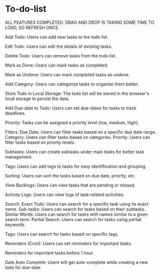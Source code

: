 # To-do-list

ALL FEATURES COMPLETED. DRAG AND DROP IS TAKING SOME TIME TO LOAD, SO REFRESH ONCE. 

Add Todo: Users can add new tasks to the todo list.

Edit Todo: Users can edit the details of existing tasks.

Delete Todo: Users can remove tasks from the todo list.

Mark as Done: Users can mark tasks as completed.

Mark as Undone: Users can mark completed tasks as undone.

Add Category: Users can categorize tasks to organize them better.

Store Todo in Local Storage: The todo list will be stored in the browser's local storage to persist the data. 

Add Due-date to Todo: Users can set due-dates for tasks to track deadlines. 

Priority: Tasks can be assigned a priority level (low, medium, high). 

Filters:
Due Date: Users can filter tasks based on a specific due date range.
Category: Users can filter tasks based on categories.
Priority: Users can filter tasks based on priority levels.

Subtasks: Users can create subtasks under main tasks for better task management. 

Tags: Users can add tags to tasks for easy identification and grouping. 

Sorting: Users can sort the tasks based on due date, priority, etc.

View Backlogs: Users can view tasks that are pending or missed. 

Activity Logs: Users can view logs of task-related activities. 

Search:
Exact Todo: Users can search for a specific task using its exact name.
Sub-tasks: Users can search for tasks based on their subtasks.
Similar Words: Users can search for tasks with names similar to a given search term.
Partial Search: Users can search for tasks using partial keywords.

Tags: Users can search for tasks based on specific tags.

Reminders (Cron): Users can set reminders for important tasks.

Reminders for important tasks before 1 hour.

Date Auto Complete: Users will get auto-complete while creating a new todo for due-date
